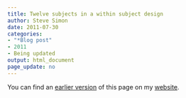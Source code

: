 ```yaml
---
title: Twelve subjects in a within subject design
author: Steve Simon
date: 2011-07-30
categories:
- "*Blog post"
- 2011
- Being updated
output: html_document
page_update: no
---
```


You can find an [earlier version][sim1] of this page on my [website][sim2].

[sim1]: http://www.pmean.com/11/Within.html
[sim2]: http://www.pmean.com
